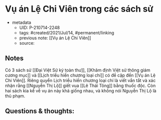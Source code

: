 ---
---

# Vụ án Lệ Chi Viên trong các sách sử

- metadata
	- UID: P-210714-2248
	- tags: #created/2021/Jul/14, #permanent/linking
	- previous note: [[Vụ án Lệ Chi Viên]]
	- source: 

## Notes
Có 3 sách sử [[Đại Việt Sử ký toàn thư]], [[Khâm định Việt sử thông giám cương mục]] và [[Lịch triều hiến chương loại chí]] có đề cập đến [[Vụ án Lệ Chi Viên]]. Riêng quyển Lịch triều hiến chương loại chí là viết vắn tắt và xác nhận rằng [[Nguyễn Thị Lộ]] giết vua [[Lê Thái Tông]] bằng thuốc độc. Còn hai sách kia kể về vụ án này khá giống nhau, và không nói Nguyễn Thị Lộ là thủ phạm.

## Questions & thoughts:


